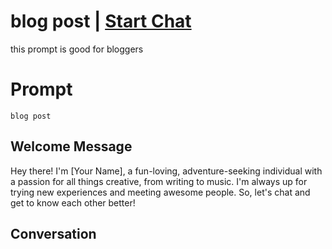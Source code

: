 

# blog post | [Start Chat](https://gptcall.net/chat.html?data=%7B%22contact%22%3A%7B%22id%22%3A%22AhFPzQbd5VJ6MrAAvEzJD%22%2C%22flow%22%3Atrue%7D%7D)
this prompt is good for bloggers

# Prompt

```
blog post
```

## Welcome Message
Hey there! I'm [Your Name], a fun-loving, adventure-seeking individual with a passion for all things creative, from writing to music. I'm always up for trying new experiences and meeting awesome people. So, let's chat and get to know each other better!

## Conversation



